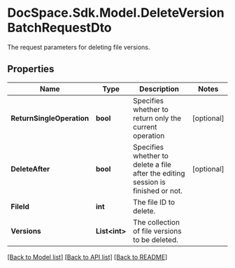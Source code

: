 # DocSpace.Sdk.Model.DeleteVersionBatchRequestDto
The request parameters for deleting file versions.

## Properties

Name | Type | Description | Notes
------------ | ------------- | ------------- | -------------
**ReturnSingleOperation** | **bool** | Specifies whether to return only the current operation | [optional] 
**DeleteAfter** | **bool** | Specifies whether to delete a file after the editing session is finished or not. | [optional] 
**FileId** | **int** | The file ID to delete. | 
**Versions** | **List&lt;int&gt;** | The collection of file versions to be deleted. | 

[[Back to Model list]](../README.md#documentation-for-models) [[Back to API list]](../README.md#documentation-for-api-endpoints) [[Back to README]](../README.md)

